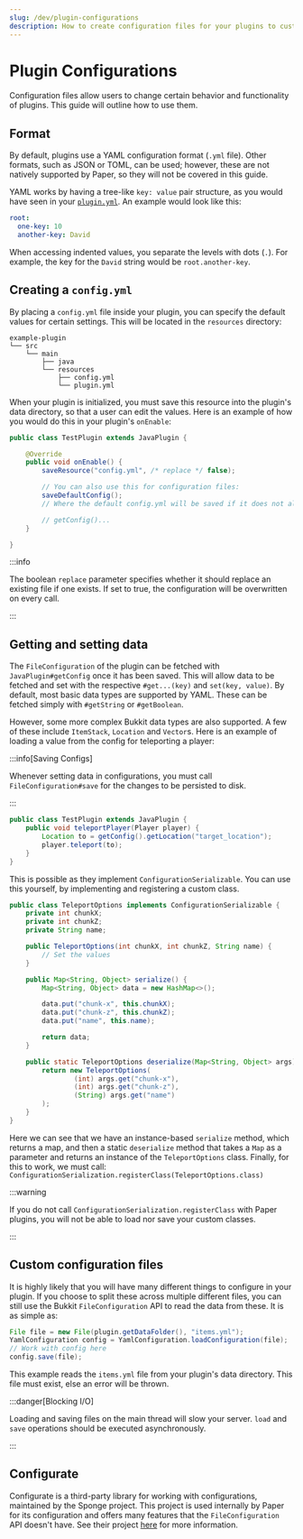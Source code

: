 ```yaml
---
slug: /dev/plugin-configurations
description: How to create configuration files for your plugins to customize behavior.
---
```


# Plugin Configurations

Configuration files allow users to change certain behavior and functionality of plugins. This guide will outline how to use them.

## Format

By default, plugins use a YAML configuration format (`.yml` file). Other formats, such as JSON or TOML, can be used;
however, these are not natively supported by Paper, so they will not be covered in this guide.

YAML works by having a tree-like `key: value` pair structure, as you would have seen in your [`plugin.yml`](../getting-started/plugin-yml.mdx).
An example would look like this:

```yaml
root:
  one-key: 10
  another-key: David
```

When accessing indented values, you separate the levels with dots (`.`). For example, the key for the `David` string would be `root.another-key`.

## Creating a `config.yml`

By placing a `config.yml` file inside your plugin, you can specify the default values for certain settings.
This will be located in the `resources` directory:
```
example-plugin
└── src
    └── main
        ├── java
        └── resources
            ├── config.yml
            └── plugin.yml
```

When your plugin is initialized, you must save this resource into the plugin's data directory, so that a user can edit the values.
Here is an example of how you would do this in your plugin's `onEnable`:

```java
public class TestPlugin extends JavaPlugin {

    @Override
    public void onEnable() {
        saveResource("config.yml", /* replace */ false);

        // You can also use this for configuration files:
        saveDefaultConfig();
        // Where the default config.yml will be saved if it does not already exist

        // getConfig()...
    }

}
```

:::info

The boolean `replace` parameter specifies whether it should replace an existing file if one exists.
If set to true, the configuration will be overwritten on every call.

:::

## Getting and setting data

The `FileConfiguration` of the plugin can be fetched with `JavaPlugin#getConfig` once it has been saved. This will allow
data to be fetched and set with the respective `#get...(key)` and `set(key, value)`. By default, most basic data types are supported
by YAML. These can be fetched simply with `#getString` or `#getBoolean`.

However, some more complex Bukkit data types are also supported. A few of these include `ItemStack`, `Location` and `Vector`s.
Here is an example of loading a value from the config for teleporting a player:

:::info[Saving Configs]

Whenever setting data in configurations, you must call `FileConfiguration#save` for the changes to be persisted to disk.

:::

```java
public class TestPlugin extends JavaPlugin {
    public void teleportPlayer(Player player) {
        Location to = getConfig().getLocation("target_location");
        player.teleport(to);
    }
}
```

This is possible as they implement `ConfigurationSerializable`. You can use this yourself, by implementing and registering a custom class.

```java
public class TeleportOptions implements ConfigurationSerializable {
    private int chunkX;
    private int chunkZ;
    private String name;

    public TeleportOptions(int chunkX, int chunkZ, String name) {
        // Set the values
    }

    public Map<String, Object> serialize() {
        Map<String, Object> data = new HashMap<>();

        data.put("chunk-x", this.chunkX);
        data.put("chunk-z", this.chunkZ);
        data.put("name", this.name);

        return data;
    }

    public static TeleportOptions deserialize(Map<String, Object> args) {
        return new TeleportOptions(
                (int) args.get("chunk-x"),
                (int) args.get("chunk-z"),
                (String) args.get("name")
        );
    }
}
```

Here we can see that we have an instance-based `serialize` method, which returns a map, and then a static `deserialize`
method that takes a `Map` as a parameter and returns an instance of the `TeleportOptions` class. Finally, for this to work, we must call:
`ConfigurationSerialization.registerClass(TeleportOptions.class)`

:::warning

If you do not call `ConfigurationSerialization.registerClass` with Paper plugins,
you will not be able to load nor save your custom classes.

:::

## Custom configuration files

It is highly likely that you will have many different things to configure in your plugin. If you choose to split these
across multiple different files, you can still use the Bukkit `FileConfiguration` API to read the data from these.
It is as simple as:

```java
File file = new File(plugin.getDataFolder(), "items.yml");
YamlConfiguration config = YamlConfiguration.loadConfiguration(file);
// Work with config here
config.save(file);
```

This example reads the `items.yml` file from your plugin's data directory. This file must exist, else an error will be thrown.

:::danger[Blocking I/O]

Loading and saving files on the main thread will slow your server. `load` and `save` operations should be executed asynchronously.

:::

## Configurate

Configurate is a third-party library for working with configurations, maintained by the Sponge project. This project is
used internally by Paper for its configuration and offers many features that the `FileConfiguration` API doesn't have. See their project
[here](https://github.com/SpongePowered/Configurate) for more information.
